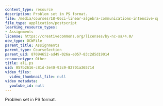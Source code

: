 ```yaml
---
content_type: resource
description: Problem set in PS format.
file: /media/courses/18-06ci-linear-algebra-communications-intensive-spring-2004/057b2616c81d3e4092c982701a365714_al1.ps
file_type: application/postscript
learning_resource_types:
- Assignments
license: https://creativecommons.org/licenses/by-nc-sa/4.0/
ocw_type: OCWFile
parent_title: Assignments
parent_type: CourseSection
parent_uid: 87094652-ad49-026a-e057-83c2d5d19014
resourcetype: Other
title: al1.ps
uid: 057b2616-c81d-3e40-92c9-82701a365714
video_files:
  video_thumbnail_file: null
video_metadata:
  youtube_id: null
---
```

Problem set in PS format.